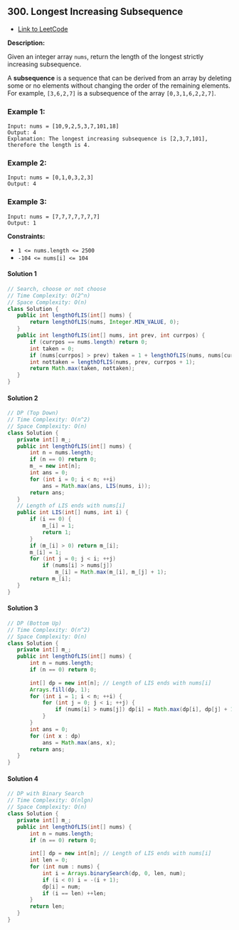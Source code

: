 ## 300. Longest Increasing Subsequence

- [Link to LeetCode](https://leetcode.com/problems/longest-increasing-subsequence/)

**Description:**



Given an integer array `nums`, return the length of the longest strictly increasing subsequence.

A **subsequence** is a sequence that can be derived from an array by deleting some or no elements without changing the order of the remaining elements. For example, `[3,6,2,7]` is a subsequence of the array `[0,3,1,6,2,2,7]`.



<!-- tabs:start -->

### **Example 1:**

```
Input: nums = [10,9,2,5,3,7,101,18]
Output: 4
Explanation: The longest increasing subsequence is [2,3,7,101], therefore the length is 4.
```

### **Example 2:**

```
Input: nums = [0,1,0,3,2,3]
Output: 4
```

### **Example 3:**

```
Input: nums = [7,7,7,7,7,7,7]
Output: 1
```

<!-- tabs:end -->



**Constraints:**

- `1 <= nums.length <= 2500`
- `-104 <= nums[i] <= 104`



<!-- tabs:start -->

#### **Solution 1**



```java
// Search, choose or not choose
// Time Complexity: O(2^n)
// Space Complexity: O(n)
class Solution {
   public int lengthOfLIS(int[] nums) {
       return lengthOfLIS(nums, Integer.MIN_VALUE, 0);
   }
   public int lengthOfLIS(int[] nums, int prev, int currpos) {
       if (currpos == nums.length) return 0;
       int taken = 0;
       if (nums[currpos] > prev) taken = 1 + lengthOfLIS(nums, nums[currpos], currpos + 1);
       int nottaken = lengthOfLIS(nums, prev, currpos + 1);
       return Math.max(taken, nottaken);
   }
}
```



#### **Solution 2**



```java
// DP (Top Down)
// Time Complexity: O(n^2)
// Space Complexity: O(n)
class Solution {
   private int[] m_;
   public int lengthOfLIS(int[] nums) {
       int n = nums.length;
       if (n == 0) return 0;
       m_ = new int[n];
       int ans = 0;
       for (int i = 0; i < n; ++i)
           ans = Math.max(ans, LIS(nums, i));
       return ans;
   }
   // Length of LIS ends with nums[i]
   public int LIS(int[] nums, int i) {
       if (i == 0) {
           m_[i] = 1;
           return 1;
       }
       if (m_[i] > 0) return m_[i];
       m_[i] = 1;
       for (int j = 0; j < i; ++j)
           if (nums[i] > nums[j])
               m_[i] = Math.max(m_[i], m_[j] + 1);
       return m_[i];
   }
}
```



#### **Solution 3**



```java
// DP (Bottom Up)
// Time Complexity: O(n^2)
// Space Complexity: O(n)
class Solution {
   private int[] m_;
   public int lengthOfLIS(int[] nums) {
       int n = nums.length;
       if (n == 0) return 0;
      
       int[] dp = new int[n]; // Length of LIS ends with nums[i]
       Arrays.fill(dp, 1);
       for (int i = 1; i < n; ++i) {
           for (int j = 0; j < i; ++j) {
               if (nums[i] > nums[j]) dp[i] = Math.max(dp[i], dp[j] + 1);
           }
       }
       int ans = 0;
       for (int x : dp)
           ans = Math.max(ans, x);
       return ans;
   }
}
```


#### **Solution 4**


```java
// DP with Binary Search
// Time Complexity: O(nlgn)
// Space Complexity: O(n)
class Solution {
   private int[] m_;
   public int lengthOfLIS(int[] nums) {
       int n = nums.length;
       if (n == 0) return 0;
      
       int[] dp = new int[n]; // Length of LIS ends with nums[i]
       int len = 0;
       for (int num : nums) {
           int i = Arrays.binarySearch(dp, 0, len, num);
           if (i < 0) i = -(i + 1);
           dp[i] = num;
           if (i == len) ++len;
       }
       return len;
   }
}
```



<!-- tabs:end -->



